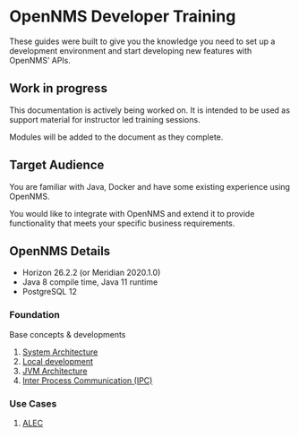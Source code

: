 # OpenNMS Developer Training

These guides were built to give you the knowledge you need to set up a development environment and start developing new features with OpenNMS’ APIs.

## Work in progress

This documentation is actively being worked on.
It is intended to be used as support material for instructor led training sessions.

Modules will be added to the document as they complete.

## Target Audience

You are familiar with Java, Docker and have some existing experience using OpenNMS.

You would like to integrate with OpenNMS and extend it to provide functionality that meets your specific business requirements.

## OpenNMS Details

* Horizon 26.2.2 (or Meridian 2020.1.0)
* Java 8 compile time, Java 11 runtime
* PostgreSQL 12

### Foundation

Base concepts & developments

1. [System Architecture](docs/foundation/01-system-architecture.md)
1. [Local development](docs/foundation/02-local-development.md)
1. [JVM Architecture](docs/foundation/03-jvm-architecture.md)
1. [Inter Process Communication (IPC)](docs/foundation/04-ipcs.md)

### Use Cases

1. [ALEC](docs/usecases/01-alec.md)

